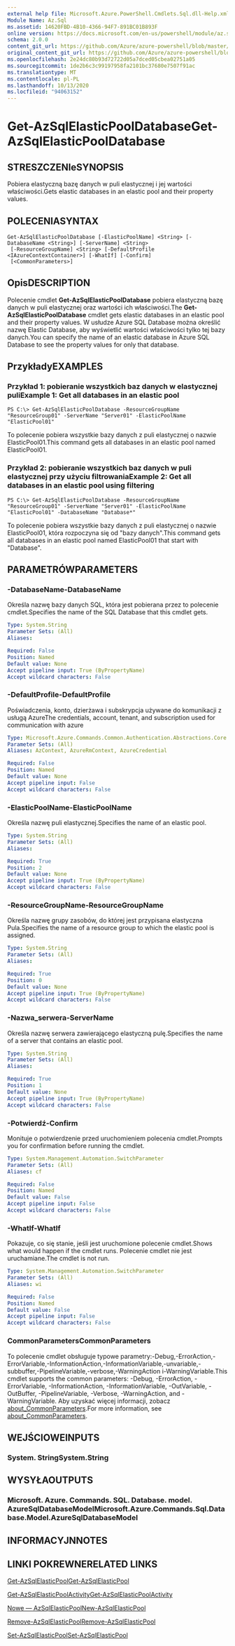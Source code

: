 ```yaml
---
external help file: Microsoft.Azure.PowerShell.Cmdlets.Sql.dll-Help.xml
Module Name: Az.Sql
ms.assetid: 14620FBD-4B10-4366-94F7-891BC01B893F
online version: https://docs.microsoft.com/en-us/powershell/module/az.sql/get-azsqlelasticpooldatabase
schema: 2.0.0
content_git_url: https://github.com/Azure/azure-powershell/blob/master/src/Sql/Sql/help/Get-AzSqlElasticPoolDatabase.md
original_content_git_url: https://github.com/Azure/azure-powershell/blob/master/src/Sql/Sql/help/Get-AzSqlElasticPoolDatabase.md
ms.openlocfilehash: 2e24dc80b93d72722d05a7dced05cbea02751a05
ms.sourcegitcommit: 1de2b6c3c99197958fa2101bc37680e7507f91ac
ms.translationtype: MT
ms.contentlocale: pl-PL
ms.lasthandoff: 10/13/2020
ms.locfileid: "94063152"
---
```

# <span data-ttu-id="561ce-101">Get-AzSqlElasticPoolDatabase</span><span class="sxs-lookup"><span data-stu-id="561ce-101">Get-AzSqlElasticPoolDatabase</span></span>

## <span data-ttu-id="561ce-102">STRESZCZENIe</span><span class="sxs-lookup"><span data-stu-id="561ce-102">SYNOPSIS</span></span>
<span data-ttu-id="561ce-103">Pobiera elastyczną bazę danych w puli elastycznej i jej wartości właściwości.</span><span class="sxs-lookup"><span data-stu-id="561ce-103">Gets elastic databases in an elastic pool and their property values.</span></span>

## <span data-ttu-id="561ce-104">POLECENIA</span><span class="sxs-lookup"><span data-stu-id="561ce-104">SYNTAX</span></span>

```
Get-AzSqlElasticPoolDatabase [-ElasticPoolName] <String> [-DatabaseName <String>] [-ServerName] <String>
 [-ResourceGroupName] <String> [-DefaultProfile <IAzureContextContainer>] [-WhatIf] [-Confirm]
 [<CommonParameters>]
```

## <span data-ttu-id="561ce-105">Opis</span><span class="sxs-lookup"><span data-stu-id="561ce-105">DESCRIPTION</span></span>
<span data-ttu-id="561ce-106">Polecenie cmdlet **Get-AzSqlElasticPoolDatabase** pobiera elastyczną bazę danych w puli elastycznej oraz wartości ich właściwości.</span><span class="sxs-lookup"><span data-stu-id="561ce-106">The **Get-AzSqlElasticPoolDatabase** cmdlet gets elastic databases in an elastic pool and their property values.</span></span>
<span data-ttu-id="561ce-107">W usłudze Azure SQL Database można określić nazwę Elastic Database, aby wyświetlić wartości właściwości tylko tej bazy danych.</span><span class="sxs-lookup"><span data-stu-id="561ce-107">You can specify the name of an elastic database in Azure SQL Database to see the property values for only that database.</span></span>

## <span data-ttu-id="561ce-108">Przykłady</span><span class="sxs-lookup"><span data-stu-id="561ce-108">EXAMPLES</span></span>

### <span data-ttu-id="561ce-109">Przykład 1: pobieranie wszystkich baz danych w elastycznej puli</span><span class="sxs-lookup"><span data-stu-id="561ce-109">Example 1: Get all databases in an elastic pool</span></span>
```
PS C:\> Get-AzSqlElasticPoolDatabase -ResourceGroupName "ResourceGroup01" -ServerName "Server01" -ElasticPoolName "ElasticPool01"
```

<span data-ttu-id="561ce-110">To polecenie pobiera wszystkie bazy danych z puli elastycznej o nazwie ElasticPool01.</span><span class="sxs-lookup"><span data-stu-id="561ce-110">This command gets all databases in an elastic pool named ElasticPool01.</span></span>

### <span data-ttu-id="561ce-111">Przykład 2: pobieranie wszystkich baz danych w puli elastycznej przy użyciu filtrowania</span><span class="sxs-lookup"><span data-stu-id="561ce-111">Example 2: Get all databases in an elastic pool using filtering</span></span>
```
PS C:\> Get-AzSqlElasticPoolDatabase -ResourceGroupName "ResourceGroup01" -ServerName "Server01" -ElasticPoolName "ElasticPool01" -DatabaseName "Database*"
```

<span data-ttu-id="561ce-112">To polecenie pobiera wszystkie bazy danych z puli elastycznej o nazwie ElasticPool01, która rozpoczyna się od "bazy danych".</span><span class="sxs-lookup"><span data-stu-id="561ce-112">This command gets all databases in an elastic pool named ElasticPool01 that start with "Database".</span></span>

## <span data-ttu-id="561ce-113">PARAMETRÓW</span><span class="sxs-lookup"><span data-stu-id="561ce-113">PARAMETERS</span></span>

### <span data-ttu-id="561ce-114">-DatabaseName</span><span class="sxs-lookup"><span data-stu-id="561ce-114">-DatabaseName</span></span>
<span data-ttu-id="561ce-115">Określa nazwę bazy danych SQL, która jest pobierana przez to polecenie cmdlet.</span><span class="sxs-lookup"><span data-stu-id="561ce-115">Specifies the name of the SQL Database that this cmdlet gets.</span></span>

```yaml
Type: System.String
Parameter Sets: (All)
Aliases:

Required: False
Position: Named
Default value: None
Accept pipeline input: True (ByPropertyName)
Accept wildcard characters: False
```

### <span data-ttu-id="561ce-116">-DefaultProfile</span><span class="sxs-lookup"><span data-stu-id="561ce-116">-DefaultProfile</span></span>
<span data-ttu-id="561ce-117">Poświadczenia, konto, dzierżawa i subskrypcja używane do komunikacji z usługą Azure</span><span class="sxs-lookup"><span data-stu-id="561ce-117">The credentials, account, tenant, and subscription used for communication with azure</span></span>

```yaml
Type: Microsoft.Azure.Commands.Common.Authentication.Abstractions.Core.IAzureContextContainer
Parameter Sets: (All)
Aliases: AzContext, AzureRmContext, AzureCredential

Required: False
Position: Named
Default value: None
Accept pipeline input: False
Accept wildcard characters: False
```

### <span data-ttu-id="561ce-118">-ElasticPoolName</span><span class="sxs-lookup"><span data-stu-id="561ce-118">-ElasticPoolName</span></span>
<span data-ttu-id="561ce-119">Określa nazwę puli elastycznej.</span><span class="sxs-lookup"><span data-stu-id="561ce-119">Specifies the name of an elastic pool.</span></span>

```yaml
Type: System.String
Parameter Sets: (All)
Aliases:

Required: True
Position: 2
Default value: None
Accept pipeline input: True (ByPropertyName)
Accept wildcard characters: False
```

### <span data-ttu-id="561ce-120">-ResourceGroupName</span><span class="sxs-lookup"><span data-stu-id="561ce-120">-ResourceGroupName</span></span>
<span data-ttu-id="561ce-121">Określa nazwę grupy zasobów, do której jest przypisana elastyczna Pula.</span><span class="sxs-lookup"><span data-stu-id="561ce-121">Specifies the name of a resource group to which the elastic pool is assigned.</span></span>

```yaml
Type: System.String
Parameter Sets: (All)
Aliases:

Required: True
Position: 0
Default value: None
Accept pipeline input: True (ByPropertyName)
Accept wildcard characters: False
```

### <span data-ttu-id="561ce-122">-Nazwa_serwera</span><span class="sxs-lookup"><span data-stu-id="561ce-122">-ServerName</span></span>
<span data-ttu-id="561ce-123">Określa nazwę serwera zawierającego elastyczną pulę.</span><span class="sxs-lookup"><span data-stu-id="561ce-123">Specifies the name of a server that contains an elastic pool.</span></span>

```yaml
Type: System.String
Parameter Sets: (All)
Aliases:

Required: True
Position: 1
Default value: None
Accept pipeline input: True (ByPropertyName)
Accept wildcard characters: False
```

### <span data-ttu-id="561ce-124">-Potwierdź</span><span class="sxs-lookup"><span data-stu-id="561ce-124">-Confirm</span></span>
<span data-ttu-id="561ce-125">Monituje o potwierdzenie przed uruchomieniem polecenia cmdlet.</span><span class="sxs-lookup"><span data-stu-id="561ce-125">Prompts you for confirmation before running the cmdlet.</span></span>

```yaml
Type: System.Management.Automation.SwitchParameter
Parameter Sets: (All)
Aliases: cf

Required: False
Position: Named
Default value: False
Accept pipeline input: False
Accept wildcard characters: False
```

### <span data-ttu-id="561ce-126">-WhatIf</span><span class="sxs-lookup"><span data-stu-id="561ce-126">-WhatIf</span></span>
<span data-ttu-id="561ce-127">Pokazuje, co się stanie, jeśli jest uruchomione polecenie cmdlet.</span><span class="sxs-lookup"><span data-stu-id="561ce-127">Shows what would happen if the cmdlet runs.</span></span>
<span data-ttu-id="561ce-128">Polecenie cmdlet nie jest uruchamiane.</span><span class="sxs-lookup"><span data-stu-id="561ce-128">The cmdlet is not run.</span></span>

```yaml
Type: System.Management.Automation.SwitchParameter
Parameter Sets: (All)
Aliases: wi

Required: False
Position: Named
Default value: False
Accept pipeline input: False
Accept wildcard characters: False
```

### <span data-ttu-id="561ce-129">CommonParameters</span><span class="sxs-lookup"><span data-stu-id="561ce-129">CommonParameters</span></span>
<span data-ttu-id="561ce-130">To polecenie cmdlet obsługuje typowe parametry:-Debug,-ErrorAction,-ErrorVariable,-InformationAction,-InformationVariable,-unvariable,-subbuffer,-PipelineVariable,-verbose,-WarningAction i-WarningVariable.</span><span class="sxs-lookup"><span data-stu-id="561ce-130">This cmdlet supports the common parameters: -Debug, -ErrorAction, -ErrorVariable, -InformationAction, -InformationVariable, -OutVariable, -OutBuffer, -PipelineVariable, -Verbose, -WarningAction, and -WarningVariable.</span></span> <span data-ttu-id="561ce-131">Aby uzyskać więcej informacji, zobacz [about_CommonParameters](http://go.microsoft.com/fwlink/?LinkID=113216).</span><span class="sxs-lookup"><span data-stu-id="561ce-131">For more information, see [about_CommonParameters](http://go.microsoft.com/fwlink/?LinkID=113216).</span></span>

## <span data-ttu-id="561ce-132">WEJŚCIOWE</span><span class="sxs-lookup"><span data-stu-id="561ce-132">INPUTS</span></span>

### <span data-ttu-id="561ce-133">System. String</span><span class="sxs-lookup"><span data-stu-id="561ce-133">System.String</span></span>

## <span data-ttu-id="561ce-134">WYSYŁA</span><span class="sxs-lookup"><span data-stu-id="561ce-134">OUTPUTS</span></span>

### <span data-ttu-id="561ce-135">Microsoft. Azure. Commands. SQL. Database. model. AzureSqlDatabaseModel</span><span class="sxs-lookup"><span data-stu-id="561ce-135">Microsoft.Azure.Commands.Sql.Database.Model.AzureSqlDatabaseModel</span></span>

## <span data-ttu-id="561ce-136">INFORMACYJN</span><span class="sxs-lookup"><span data-stu-id="561ce-136">NOTES</span></span>

## <span data-ttu-id="561ce-137">LINKI POKREWNE</span><span class="sxs-lookup"><span data-stu-id="561ce-137">RELATED LINKS</span></span>

[<span data-ttu-id="561ce-138">Get-AzSqlElasticPool</span><span class="sxs-lookup"><span data-stu-id="561ce-138">Get-AzSqlElasticPool</span></span>](./Get-AzSqlElasticPool.md)

[<span data-ttu-id="561ce-139">Get-AzSqlElasticPoolActivity</span><span class="sxs-lookup"><span data-stu-id="561ce-139">Get-AzSqlElasticPoolActivity</span></span>](./Get-AzSqlElasticPoolActivity.md)

[<span data-ttu-id="561ce-140">Nowe — AzSqlElasticPool</span><span class="sxs-lookup"><span data-stu-id="561ce-140">New-AzSqlElasticPool</span></span>](./New-AzSqlElasticPool.md)

[<span data-ttu-id="561ce-141">Remove-AzSqlElasticPool</span><span class="sxs-lookup"><span data-stu-id="561ce-141">Remove-AzSqlElasticPool</span></span>](./Remove-AzSqlElasticPool.md)

[<span data-ttu-id="561ce-142">Set-AzSqlElasticPool</span><span class="sxs-lookup"><span data-stu-id="561ce-142">Set-AzSqlElasticPool</span></span>](./Set-AzSqlElasticPool.md)

